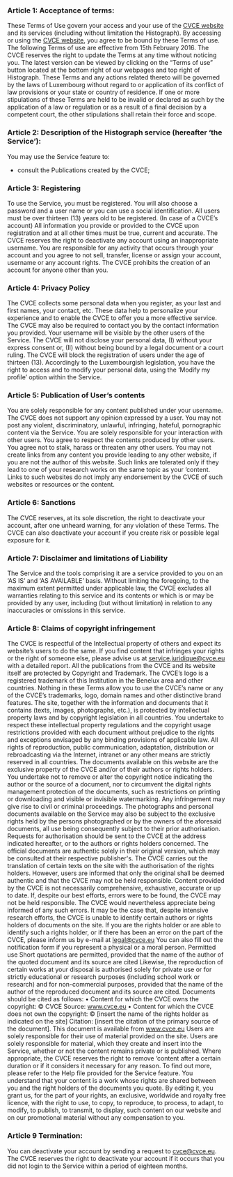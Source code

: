 

### Article 1: Acceptance of terms:

These Terms of Use govern your access and your use of the [CVCE website](http://www.cvce.eu) and its services (including without limitation the Histograph). By accessing or using the [CVCE website](http://www.cvce.eu), you agree to be bound by these Terms of use.
The following Terms of use are effective from 15th February 2016. The CVCE reserves the right to update the Terms at any time without noticing you. The latest version can be viewed by clicking on the “Terms of use” button located at the bottom right of our webpages and top right of Histograph.
These Terms and any actions related thereto will be governed by the laws of Luxembourg without regard to or application of its conflict of law provisions or your state or country of residence.
If one or more stipulations of these Terms are held to be invalid or declared as such by the application of a law or regulation or as a result of a final decision by a competent court, the other stipulations shall retain their force and scope.


### Article 2: Description of the Histograph service (hereafter ‘the Service’):
You may use the Service feature to:
- consult the Publications created by the CVCE;


### Article 3: Registering

To use the Service, you must be registered. You will also choose a password and a user name or you can use a social identification.
All users must be over thirteen (13) years old to be registered.
(In case of a CVCE’s account) All information you provide or provided to the CVCE upon registration and at all other times must be true, current and accurate. The CVCE reserves the right to deactivate any account using an inappropriate username.
You are responsible for any activity that occurs through your account and you agree to not sell, transfer, license or assign your account, username or any account rights. The CVCE prohibits the creation of an account for anyone other than you.


### Article 4: Privacy Policy

The CVCE collects some personal data when you register, as your last and first names, your contact, etc. These data help to personalize your experience and to enable the CVCE to offer you a more effective service. The CVCE may also be required to contact you by the contact information you provided. Your username will be visible by the other users of the Service.
The CVCE will not disclose your personal data, (I) without your express consent or, (II) without being bound by a legal document or a court ruling. The CVCE will block the registration of users under the age of thirteen (13).
Accordingly to the Luxembourgish legislation, you have the right to access and to modify your personal data, using the ‘Modify my profile’ option within the Service.


### Article 5: Publication of User’s contents

You are solely responsible for any content published under your username. The CVCE does not support any opinion expressed by a user. You may not post any violent, discriminatory, unlawful, infringing, hateful, pornographic content via the Service.
You are solely responsible for your interaction with other users. You agree to respect the contents produced by other users. You agree not to stalk, harass or threaten any other users.
You may not create links from any content you provide  leading to any other website, if you are not the author of this website. Such links are tolerated only if they lead to one of your research works on the same topic as your ‘content. Links to such websites do not imply any endorsement by the CVCE of such websites or resources or the content.


### Article 6: Sanctions

The CVCE reserves, at its sole discretion, the right to deactivate your account, after one unheard warning, for any violation of these Terms. The CVCE can also deactivate your account if you create risk or possible legal exposure for it.


### Article 7: Disclaimer and limitations of Liability

The Service and the tools comprising it are a service provided to you on an ‘AS IS’ and ‘AS AVAILABLE’ basis. Without limiting the foregoing, to the maximum extent permitted under applicable law, the CVCE excludes all warranties relating to this service and its contents or which is or may be provided by any user, including (but without limitation) in relation to any inaccuracies or omissions in this service.


### Article 8: Claims of copyright infringement

The CVCE is respectful of the Intellectual property of others and expect its website’s users to do the same. If you find content that infringes your rights or the right of someone else, please advise us at service.juridique@cvce.eu with a detailed report.
All the publications from the CVCE and its website itself are protected by Copyright and Trademark.
The CVCE’s logo is a registered trademark of this Institution in the Benelux area and other countries. Nothing in these Terms allow you to use the CVCE’s name or any of the CVCE’s trademarks, logo, domain names and other distinctive brand features.
The site, together with the information and documents that it contains (texts, images, photographs, etc.), is protected by intellectual property laws and by copyright legislation in all countries. You undertake to respect these intellectual property regulations and the copyright usage restrictions provided with each document without prejudice to the rights and exceptions envisaged by any binding provisions of applicable law. All rights of reproduction, public communication, adaptation, distribution or rebroadcasting via the Internet, intranet or any other means are strictly reserved in all countries. The documents available on this website are the exclusive property of the CVCE and/or of their authors or rights holders. You undertake not to remove or alter the copyright notice indicating the author or the source of a document, nor to circumvent the digital rights management protection of the documents, such as restrictions on printing or downloading and visible or invisible watermarking. Any infringement may give rise to civil or criminal proceedings.
The photographs and personal documents available on the Service may also be subject to the exclusive rights held by the persons photographed or by the owners of the aforesaid documents, all use being consequently subject to their prior authorisation.
Requests for authorisation should be sent to the CVCE at the address indicated hereafter, or to the authors or rights holders concerned.
The official documents are authentic solely in their original version, which may be consulted at their respective publisher's.
The CVCE carries out the translation of certain texts on the site with the authorisation of the rights holders. However, users are informed that only the original shall be deemed authentic and that the CVCE may not be held responsible.
Content provided by the CVCE is not necessarily comprehensive, exhaustive, accurate or up to date. If, despite our best efforts, errors were to be found, the CVCE may not be held responsible. The CVCE would nevertheless appreciate being informed of any such errors.
It may be the case that, despite intensive research efforts, the CVCE is unable to identify certain authors or rights holders of documents on the site. If you are the rights holder or are able to identify such a rights holder, or if there has been an error on the part of the CVCE, please inform us by e-mail at legal@cvce.eu
You can also fill out the notification form if you represent a physical or a moral person.
Permitted use
Short quotations are permitted, provided that the name of the author of the quoted document and its source are cited
Likewise, the reproduction of certain works at your disposal is authorised solely for private use or for strictly educational or research purposes (including school work or research) and for non-commercial purposes, provided that the name of the author of the reproduced document and its source are cited.
Documents should be cited as follows:
• Content for which the CVCE owns the copyright:
© CVCE
Source: www.cvce.eu
• Content for which the CVCE does not own the copyright:
© [insert the name of the rights holder as indicated on the site]
Citation: [insert the citation of the primary source of the document].
This document is available from www.cvce.eu
Users are solely responsible for their use of material provided on the site. 
Users are solely responsible for material, which they create and insert into the Service, whether or not the content remains private or is published. Where appropriate, the CVCE reserves the right to remove ‘content after a certain duration or if it considers it necessary for any reason.
To find out more, please refer to the Help file provided for the Service feature.
You understand that your content  is a work whose rights are shared between you and the right holders of the documents you quote. By editing it, you grant us, for the part of your rights, an exclusive, worldwide and royalty free licence, with the right to use, to copy, to reproduce, to process, to adapt, to modify, to publish, to transmit, to display, such content on our website and on our promotional material without any compensation to you.


### Article 9 Termination:

You can deactivate your account by sending a request to cvce@cvce.eu. The CVCE reserves the right to deactivate your account if it occurs that you did not login to the Service within a period of eighteen months.
